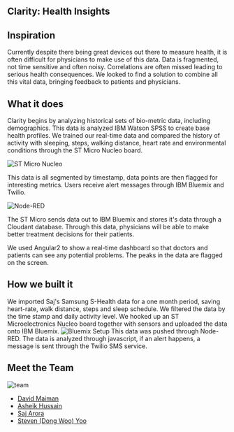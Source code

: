 ## Clarity: Health Insights

## Inspiration
Currently despite there being great devices out there to measure health, it is often difficult for physicians to make use of this data. Data is fragmented, not time sensitive and often noisy. Correlations are often missed leading to serious health consequences. We looked to find a solution to combine all this vital data, bringing feedback to patients and physicians.

## What it does
Clarity begins by analyzing historical sets of bio-metric data, including demographics. This data is analyzed IBM Watson SPSS to create base health profiles. We trained our real-time data and compared the history of activity with sleeping, steps, walking distance, heart rate and environmental conditions through the ST Micro Nucleo board.


![ST Micro Nucleo](http://i.imgur.com/Lxnqx3E.jpg)


This data is all segmented by timestamp, data points are then flagged for interesting metrics. Users receive alert messages through IBM Bluemix and Twilio.


![Node-RED](http://i.imgur.com/8PxcFFr.png)


The ST Micro sends data out to IBM Bluemix and stores it's data through a Cloudant database. Through this data, physicians will be able to make better treatment decisions for their patients.

We used Angular2 to show a real-time dashboard so that doctors and patients can see any potential problems. The peaks in the data are flagged on the screen.

## How we built it
We imported Saj's Samsung S-Health data for a one month period, saving heart-rate, walk distance, steps and sleep schedule. We filtered the data by the time stamp and daily activity level. We hooked up an ST Microelectronics Nucleo board together with sensors and uploaded the data onto IBM Bluemix.
![Bluemix Setup](http://i.imgur.com/xkP892d.png)
This data was pushed through Node-RED. The data is analyzed through javascript, if an alert happens, a message is sent through the Twilio SMS service.

## Meet the Team
![team](http://i.imgur.com/HQqCB2z.jpg?1)
* [David Maiman](https://twitter.com/prince_david)
* [Asheik Hussain](https://github.com/ashehussain)
* [Saj Arora](https://github.com/aroraenterprise)
* [Steven (Dong Woo) Yoo](https://github.com/byteyoo)
